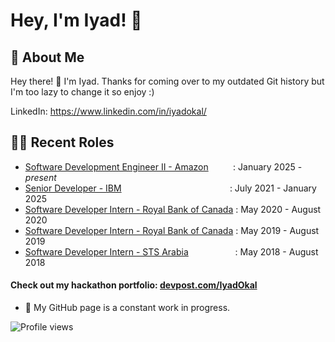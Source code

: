 # Hey, I'm Iyad! 👋  

              
## 🚀 About Me  

Hey there! 👋 I'm Iyad. Thanks for coming over to my outdated Git history but I'm too lazy to change it so enjoy :)

LinkedIn: https://www.linkedin.com/in/iyadokal/

 
## 👨‍💻 Recent Roles
* [Software Development Engineer II - Amazon](https://www.amazon.com/) &nbsp;&nbsp;&nbsp;&nbsp;&nbsp;&nbsp;&nbsp;&nbsp; : January 2025 - *present*
* [Senior Developer - IBM](https://www.ibm.com/ca-en) &nbsp;&nbsp;&nbsp;&nbsp;&nbsp;&nbsp;&nbsp;&nbsp;&nbsp;&nbsp;&nbsp;&nbsp;&nbsp;&nbsp;&nbsp;&nbsp;&nbsp;&nbsp;&nbsp;&nbsp;&nbsp;&nbsp;&nbsp;&nbsp;&nbsp;&nbsp;&nbsp;&nbsp;&nbsp;&nbsp;&nbsp;&nbsp;&nbsp;&nbsp;&nbsp;&nbsp;&nbsp;&nbsp;&nbsp;&nbsp;&nbsp;&nbsp; : July 2021 - January 2025
* [Software Developer Intern - Royal Bank of Canada](https://www.rbc.com/about-rbc.html) : May 2020 - August 2020
* [Software Developer Intern - Royal Bank of Canada](https://www.rbc.com/about-rbc.html) : May 2019 - August 2019
* [Software Developer Intern - STS Arabia](https://www.stsarabia.com/) &nbsp;&nbsp;&nbsp;&nbsp;&nbsp;&nbsp;&nbsp;&nbsp;&nbsp;&nbsp;&nbsp;&nbsp;&nbsp;&nbsp;&nbsp;&nbsp;&nbsp; : May 2018 - August 2018   

#### Check out my hackathon portfolio: [devpost.com/IyadOkal](https://devpost.com/IyadOkal)  
  

- 🔭 My GitHub page is a constant work in progress. 

 

![Profile views](https://gpvc.arturio.dev/IOkal)  
